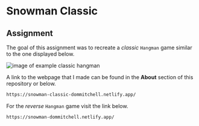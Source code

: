# Snowman Classic

## Assignment

The goal of this assignment was to recreate a _classic_ `Hangman` game similar to the one displayed below.

![image of example classic hangman](https://raw.githubusercontent.com/suncoast-devs/handbook/master/assignments/assets/snowman.gif)

A link to the webpage that I made can be found in the **About** section of this repository or below.

```html
https://snowman-classic-dommitchell.netlify.app/
```

For the _reverse_ `Hangman` game visit the link below.

```html
https://snowman-dommitchell.netlify.app/
```
